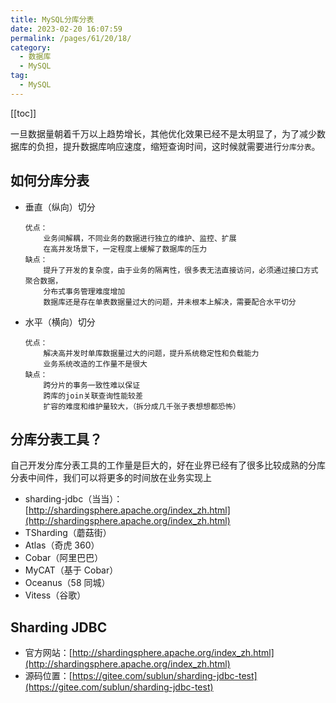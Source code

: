 ```yaml
---
title: MySQL分库分表
date: 2023-02-20 16:07:59
permalink: /pages/61/20/18/
category: 
  - 数据库
  - MySQL
tag: 
  - MySQL
---
```


<!-- more -->

[[toc]]

一旦数据量朝着千万以上趋势增长，其他优化效果已经不是太明显了，为了减少数据库的负担，提升数据库响应速度，缩短查询时间，这时候就需要进行`分库分表`。

<!-- more -->

## 如何分库分表

- 垂直（纵向）切分

  ```
  优点：
      业务间解耦，不同业务的数据进行独立的维护、监控、扩展
      在高并发场景下，一定程度上缓解了数据库的压力
  缺点：
      提升了开发的复杂度，由于业务的隔离性，很多表无法直接访问，必须通过接口方式聚合数据，
      分布式事务管理难度增加
      数据库还是存在单表数据量过大的问题，并未根本上解决，需要配合水平切分
  ```

- 水平（横向）切分

  ```
  优点：
      解决高并发时单库数据量过大的问题，提升系统稳定性和负载能力
      业务系统改造的工作量不是很大
  缺点：
      跨分片的事务一致性难以保证
      跨库的join关联查询性能较差
      扩容的难度和维护量较大，（拆分成几千张子表想想都恐怖）
  ```

## 分库分表工具？

自己开发分库分表工具的工作量是巨大的，好在业界已经有了很多比较成熟的分库分表中间件，我们可以将更多的时间放在业务实现上

- sharding-jdbc（当当）：[http://shardingsphere.apache.org/index_zh.html](http://shardingsphere.apache.org/index_zh.html)
- TSharding（蘑菇街）
- Atlas（奇虎 360）
- Cobar（阿里巴巴）
- MyCAT（基于 Cobar）
- Oceanus（58 同城）
- Vitess（谷歌）

## Sharding JDBC

- 官方网站：[http://shardingsphere.apache.org/index_zh.html](http://shardingsphere.apache.org/index_zh.html)
- 源码位置：[https://gitee.com/sublun/sharding-jdbc-test](https://gitee.com/sublun/sharding-jdbc-test)
